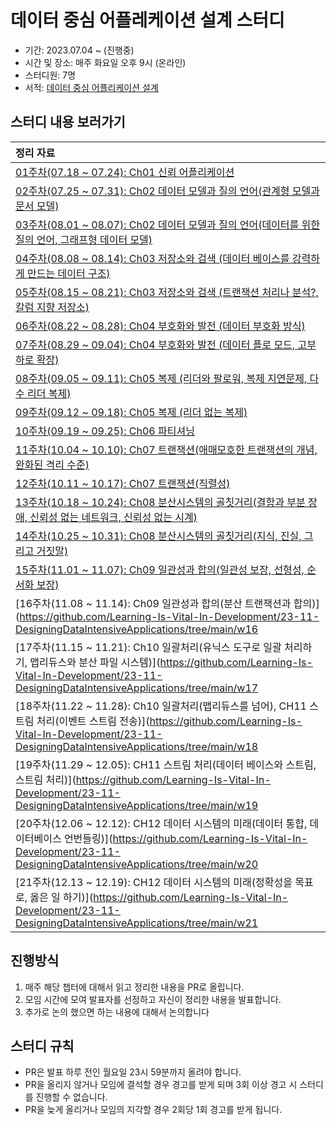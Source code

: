 # 데이터 중심 어플레케이션 설계 스터디

- 기간: 2023.07.04 ~ (진행중)
- 시간 및 장소: 매주 화요일 오후 9시 (온라인)
- 스터디원: 7명
- 서적: [데이터 중심 어플리케이션 설계](https://www.yes24.com/Product/Goods/59566585)

## 스터디 내용 보러가기

| 정리 자료                                                                                                                                                                                  |
|:---------------------------------------------------------------------------------------------------------------------------------------------------------------------------------------|
| [01주차(07.18 ~ 07.24): Ch01 신뢰 어플리케이션 ](https://github.com/Learning-Is-Vital-In-Development/23-11-DesigningDataIntensiveApplications/tree/main/w01)                                     |
| [02주차(07.25 ~ 07.31): Ch02 데이터 모델과 질의 언어(관계형 모델과 문서 모델)](https://github.com/Learning-Is-Vital-In-Development/23-11-DesigningDataIntensiveApplications/tree/main/w02)                   |
| [03주차(08.01 ~ 08.07): Ch02 데이터 모델과 질의 언어(데이터를 위한 질의 언어, 그래프형 데이터 모델)](https://github.com/Learning-Is-Vital-In-Development/23-11-DesigningDataIntensiveApplications/tree/main/w03)      |
| [04주차(08.08 ~ 08.14): Ch03 저장소와 검색 (데이터 베이스를 강력하게 만드는 데이터 구조)](https://github.com/Learning-Is-Vital-In-Development/23-11-DesigningDataIntensiveApplications/tree/main/w04)             |
| [05주차(08.15 ~ 08.21): Ch03 저장소와 검색 (트랜잭션 처리나 분석?, 칼럼 지향 저장소)](https://github.com/Learning-Is-Vital-In-Development/23-11-DesigningDataIntensiveApplications/tree/main/w05)              |
| [06주차(08.22 ~ 08.28): Ch04 부호화와 발전 (데이터 부호화 방식)](https://github.com/Learning-Is-Vital-In-Development/23-11-DesigningDataIntensiveApplications/tree/main/w06)                           |
| [07주차(08.29 ~ 09.04): Ch04 부호화와 발전 (데이터 플로 모드, 고부하로 확장)](https://github.com/Learning-Is-Vital-In-Development/23-11-DesigningDataIntensiveApplications/tree/main/w07)                   |
| [08주차(09.05 ~ 09.11): Ch05 복제 (리더와 팔로워, 복제 지연문제, 다수 리더 복제)](https://github.com/Learning-Is-Vital-In-Development/23-11-DesigningDataIntensiveApplications/tree/main/w08)                |
| [09주차(09.12 ~ 09.18): Ch05 복제 (리더 없는 복제) ](https://github.com/Learning-Is-Vital-In-Development/23-11-DesigningDataIntensiveApplications/tree/main/w09)                                 |
| [10주차(09.19 ~ 09.25): Ch06 파티셔닝](https://github.com/Learning-Is-Vital-In-Development/23-11-DesigningDataIntensiveApplications/tree/main/w10)                                           |
| [11주차(10.04 ~ 10.10): Ch07 트랜잭션(애매모호한 트랜잭션의 개념, 완화된 격리 수준)](https://github.com/Learning-Is-Vital-In-Development/23-11-DesigningDataIntensiveApplications/tree/main/w11)                |
| [12주차(10.11 ~ 10.17): Ch07 트랜잭션(직렬성)](https://github.com/Learning-Is-Vital-In-Development/23-11-DesigningDataIntensiveApplications/tree/main/w12)                                      |
| [13주차(10.18 ~ 10.24): Ch08 분산시스템의 골칫거리(결함과 부분 장애, 신뢰성 없는 네트워크, 신뢰성 없는 시계)](https://github.com/Learning-Is-Vital-In-Development/23-11-DesigningDataIntensiveApplications/tree/main/w13) |
| [14주차(10.25 ~ 10.31): Ch08 분산시스템의 골칫거리(지식, 진실, 그리고 거짓말)](https://github.com/Learning-Is-Vital-In-Development/23-11-DesigningDataIntensiveApplications/tree/main/w14)                   |
| [15주차(11.01 ~ 11.07): Ch09 일관성과 합의(일관성 보장, 선형성, 순서화 보장)](https://github.com/Learning-Is-Vital-In-Development/23-11-DesigningDataIntensiveApplications/tree/main/w15)                   |
| [16주차(11.08 ~ 11.14): Ch09 일관성과 합의(분산 트랜잭션과 합의)](https://github.com/Learning-Is-Vital-In-Development/23-11-DesigningDataIntensiveApplications/tree/main/w16                            |
| [17주차(11.15 ~ 11.21): Ch10 일괄처리(유닉스 도구로 일괄 처리하기, 맵리듀스와 분산 파일 시스템)](https://github.com/Learning-Is-Vital-In-Development/23-11-DesigningDataIntensiveApplications/tree/main/w17          |
| [18주차(11.22 ~ 11.28): Ch10 일괄처리(맵리듀스를 넘어), CH11 스트림 처리(이벤트 스트림 전송)](https://github.com/Learning-Is-Vital-In-Development/23-11-DesigningDataIntensiveApplications/tree/main/w18         |
| [19주차(11.29 ~ 12.05): CH11 스트림 처리(데이터 베이스와 스트림, 스트림 처리)](https://github.com/Learning-Is-Vital-In-Development/23-11-DesigningDataIntensiveApplications/tree/main/w19                    |
| [20주차(12.06 ~ 12.12): CH12 데이터 시스템의 미래(데이터 통합, 데이터베이스 언번들링)](https://github.com/Learning-Is-Vital-In-Development/23-11-DesigningDataIntensiveApplications/tree/main/w20                |
| [21주차(12.13 ~ 12.19): CH12 데이터 시스템의 미래(정확성을 목표로, 옳은 일 하기)](https://github.com/Learning-Is-Vital-In-Development/23-11-DesigningDataIntensiveApplications/tree/main/w21                  |

## 진행방식

1. 매주 해당 챕터에 대해서 읽고 정리한 내용을 PR로 올립니다.
2. 모임 시간에 모여 발표자를 선정하고 자신이 정리한 내용을 발표합니다.
3. 추가로 논의 했으면 하는 내용에 대해서 논의합니다

## 스터디 규칙

- PR은 발표 하루 전인 월요일 23시 59분까지 올려야 합니다.
- PR을 올리지 않거나 모임에 결석할 경우 경고를 받게 되며 3회 이상 경고 시 스터디를 진행할 수 없습니다.
- PR을 늦게 올리거나 모임의 지각할 경우 2회당 1회 경고를 받게 됩니다.
